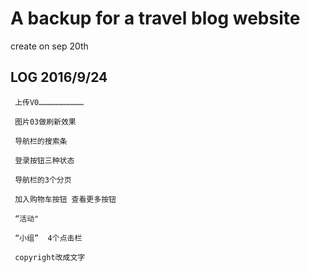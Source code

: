 # A backup for a travel blog website

create on sep 20th

## LOG 2016/9/24 
     上传V0…………………………
     
     图片03做刷新效果
     
     导航栏的搜索条
     
     登录按钮三种状态
     
     导航栏的3个分页
     
     加入购物车按钮 查看更多按钮
     
     “活动"
     
     “小组”  4个点击栏
     
     copyright改成文字
